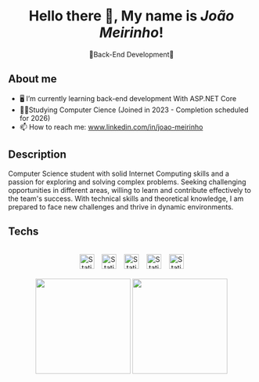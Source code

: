 <h1 align=center>Hello there 👋, My name is <i>João Meirinho</i>!</h1>

<p align=center>👾Back-End Development🤖</p>

## About me
- 🖥️ I’m currently learning back-end development With ASP.NET Core
- 🧑‍🎓Studying Computer Cience (Joined in 2023 - Completion scheduled for 2026)
- 📫 How to reach me: www.linkedin.com/in/joao-meirinho

## Description
Computer Science student with solid Internet Computing skills and a passion for exploring and solving complex problems. Seeking challenging opportunities in different areas, willing to learn and contribute effectively to the team's success. With technical skills and theoretical knowledge, I am prepared to face new challenges and thrive in dynamic environments.

## Techs

<div align=center>
<br><img alt="Static Badge" src="https://img.shields.io/badge/Framework-purple?style=flat&logo=dotnet&logoColor=%23ffffff&labelColor=%23512BD4&color=%23512BD4" height=30>
 &nbsp;&nbsp; <img alt="Static Badge" src="https://img.shields.io/badge/Language-purple?style=flat&logo=csharp&logoColor=%23ffffff&labelColor=%23512BD4&color=%23512BD4" height = 30>
 &nbsp;&nbsp; <img alt="Static Badge" src="https://img.shields.io/badge/Database-purple?style=flat&logo=mysql&logoColor=%23ffffff&labelColor=%23512BD4&color=%23512BD4" height=30>
 &nbsp;&nbsp; <img alt="Static Badge" src="https://img.shields.io/badge/Language-purple?style=flat&logo=javascript&logoColor=%23ffffff&labelColor=%23512BD4&color=%23512BD4" height=30>
 &nbsp;&nbsp; <img alt="Static Badge" src="https://img.shields.io/badge/Runtime-purple?style=flat&logo=nodedotjs&logoColor=%23ffffff&labelColor=%23512BD4&color=%23512BD4" height=30>

</div>
<div align=center>
 <br>

<img height="194em" src="https://github-readme-stats.vercel.app/api?username=JoaoMeirinho&show_icons=true&hide_border=true&&count_private=true&include_all_commits=true&theme=tokyonight" />
 <img height="194em" src="https://github-readme-stats.vercel.app/api/top-langs/?hide_border=true&username=JoaoMeirinho&layout=compact&langs_count=16&theme=tokyonight"/>
</div>
